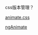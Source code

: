 
css版本管理？

[animate.css](http://daneden.github.io/animate.css/)

[ngAnimate](https://github.com/Augus/ngAnimate)